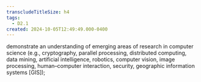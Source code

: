```yaml
---
transcludeTitleSize: h4
tags:
  - D2.1
created: 2024-10-05T12:49:49.000-0400
---
```

demonstrate an understanding of emerging areas of research in computer science (e.g., cryptography, parallel processing, distributed computing, data mining, artificial intelligence, robotics, computer vision, image processing, human–computer interaction, security, geographic information systems \[GIS\]);